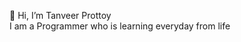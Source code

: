 👋 Hi, I’m Tanveer Prottoy  
I am a Programmer who is learning everyday from life

<!---
tanveerprottoy/tanveerprottoy is a ✨ special ✨ repository because its `README.md` (this file) appears on your GitHub profile.
You can click the Preview link to take a look at your changes.
--->
